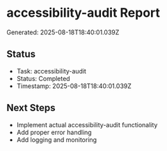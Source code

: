 # accessibility-audit Report

Generated: 2025-08-18T18:40:01.039Z

## Status
- Task: accessibility-audit
- Status: Completed
- Timestamp: 2025-08-18T18:40:01.039Z

## Next Steps
- Implement actual accessibility-audit functionality
- Add proper error handling
- Add logging and monitoring
